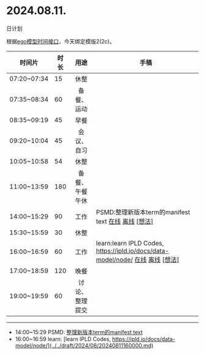 # 2024.08.11.
日计划

根据[ego模型时间接口](https://gitee.com/hyg/blog/blob/master/timeflow.md)，今天绑定模版2(2c)。

| 时间片 | 时长 | 用途 | 手稿 |
| --- | --- | :---: | --- |
| 07:20~07:34 | 15 | 休整 |  |
| 07:35~08:34 | 60 | 备餐、运动 |  |
| 08:35~09:19 | 45 | 早餐 |  |
| 09:20~10:04 | 45 | 会议、自习 |  |
| 10:05~10:58 | 54 | 休整 |  |
| 11:00~13:59 | 180 | 备餐、午餐午休 |  |
| 14:00~15:29 | 90 | 工作 | PSMD:整理新版本term的manifest text [在线](http://simp.ly/p/lsBYG9) [离线](../../draft/2024/08/20240811140000.md) <a href="mailto:huangyg@mars22.com?subject=关于2024.08.11.[PSMD:整理新版本term的manifest text]任务&body=日期: 20240811%0D%0A序号: 6%0D%0A手稿:../../draft/2024/08/20240811140000.md%0D%0A---请勿修改邮件主题及以上内容 从下一行开始写您的想法---%0D%0A">[想法]</a> |
| 15:30~15:59 | 30 | 休整 |  |
| 16:00~16:59 | 60 | 工作 | learn:learn IPLD Codes, https://ipld.io/docs/data-model/node/ [在线](http://simp.ly/p/MpcbHD) [离线](../../draft/2024/08/20240811160000.md) <a href="mailto:huangyg@mars22.com?subject=关于2024.08.11.[learn:learn IPLD Codes, https://ipld.io/docs/data-model/node/]任务&body=日期: 20240811%0D%0A序号: 8%0D%0A手稿:../../draft/2024/08/20240811160000.md%0D%0A---请勿修改邮件主题及以上内容 从下一行开始写您的想法---%0D%0A">[想法]</a> |
| 17:00~18:59 | 120 | 晚餐 |  |
| 19:00~19:59 | 60 | 讨论、整理提交 |  |

---

- 14:00~15:29	PSMD: [整理新版本term的manifest text](../../draft/2024/08/20240811140000.md)
- 16:00~16:59	learn: [learn IPLD Codes, https://ipld.io/docs/data-model/node/](../../draft/2024/08/20240811160000.md)
